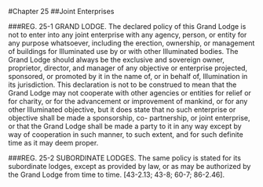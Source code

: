 #Chapter 25
##Joint Enterprises

###REG. 25-1 GRAND LODGE.
The declared policy of this Grand Lodge is not to enter into any joint enterprise with any agency, person, or entity for any purpose whatsoever, including the erection, ownership, or management of buildings for Illuminated use by or with other Illuminated bodies. The Grand Lodge should always be the exclusive and sovereign owner, proprietor, director, and manager of any objective or enterprise projected, sponsored, or promoted by it in the name of, or in behalf of, Illumination in its jurisdiction. This declaration is not to be construed to mean that the Grand Lodge may not cooperate with other agencies or entities for relief or for charity, or for the advancement or improvement of mankind, or for any other Illuminated objective, but it does state that no such enterprise or objective shall be made a sponsorship, co- partnership, or joint enterprise, or that the Grand Lodge shall be made a party to it in any way except by way of cooperation in such manner, to such extent, and for such definite time as it may deem proper.

###REG. 25-2 SUBORDINATE LODGES.
The same policy is stated for its subordinate lodges, except as provided by law, or as may be authorized by the Grand Lodge from time to time. [43-2.13; 43-8; 60-7; 86-2.46].